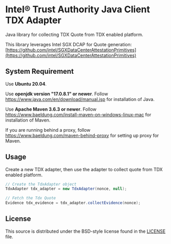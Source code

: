 # Intel® Trust Authority Java Client TDX Adapter
Java library for collecting TDX Quote from TDX enabled platform.

This library leverages Intel SGX DCAP for Quote generation: [https://github.com/intel/SGXDataCenterAttestationPrimitives](https://github.com/intel/SGXDataCenterAttestationPrimitives)

## System Requirement

Use <b>Ubuntu 20.04</b>. 

Use <b>openjdk version "17.0.8.1" or newer</b>. Follow https://www.java.com/en/download/manual.jsp for installation of Java.

Use <b>Apache Maven 3.6.3 or newer</b>. Follow https://www.baeldung.com/install-maven-on-windows-linux-mac for installation of Maven.

If you are running behind a proxy, follow https://www.baeldung.com/maven-behind-proxy for setting up proxy for Maven.

## Usage

Create a new TDX adapter, then use the adapter to collect quote from TDX enabled platform.

```java
// Create the TdxAdapter object
TdxAdapter tdx_adapter = new TdxAdapter(nonce, null);

// Fetch the Tdx Quote
Evidence tdx_evidence = tdx_adapter.collectEvidence(nonce);
```

## License

This source is distributed under the BSD-style license found in the [LICENSE](../LICENSE)
file.
